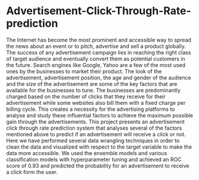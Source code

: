 
# Advertisement-Click-Through-Rate-prediction

The Internet has become the most prominent and accessible way to 
spread the news about an event or to pitch, advertise and sell a 
product globally. The success of any advertisement campaign lies 
in reaching the right class of target audience and eventually convert 
them as potential customers in the future. Search engines like 
Google, Yahoo are a few of the most used ones by the businesses 
to market their product. The look of the advertisement, 
advertisement position, the age and gender of the audience and the 
size of the advertisement are some of the key factors that are 
available for the businesses to tune. The businesses are 
predominantly charged based on the number of clicks that they 
receive for their advertisement while some websites also bill them 
with a fixed charge per billing cycle. This creates a necessity for 
the advertising platforms to analyse and study these influential 
factors to achieve the maximum possible gain through the 
advertisements. This project presents an advertisement click 
through rate prediction system that analyses several of the factors 
mentioned above to predict if an advertisement will receive a click 
or not. Here we have performed several data wrangling techniques 
in order to clean the data and visualized with respect to the target 
variable to make the data more accessible. We used the ensemble 
models and various classification models with hyperparameter 
tuning and achieved an ROC score of 0.93 and predicted the 
probability for an advertisement to receive a click form the user.
